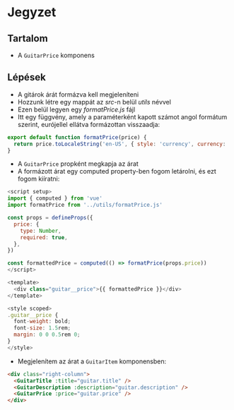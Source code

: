 # Jegyzet

## Tartalom

- A `GuitarPrice` komponens

## Lépések

- A gitárok árát formázva kell megjeleníteni
- Hozzunk létre egy mappát az _src_-n belül _utils_ névvel
- Ezen belül legyen egy _formatPrice.js_ fájl
- Itt egy függvény, amely a paraméterként kapott számot angol formátum szerint, eurójellel ellátva formázottan visszaadja:

```js
export default function formatPrice(price) {
  return price.toLocaleString('en-US', { style: 'currency', currency: 'EUR' })
}
```

- A `GuitarPrice` propként megkapja az árat
- A formázott árat egy computed property-ben fogom letárolni, és ezt fogom kiíratni:

```js
<script setup>
import { computed } from 'vue'
import formatPrice from '../utils/formatPrice.js'

const props = defineProps({
  price: {
    type: Number,
    required: true,
  },
})

const formattedPrice = computed(() => formatPrice(props.price))
</script>

<template>
  <div class="guitar__price">{{ formattedPrice }}</div>
</template>

<style scoped>
.guitar__price {
  font-weight: bold;
  font-size: 1.5rem;
  margin: 0 0 0.5rem 0;
}
</style>
```

- Megjelenítem az árat a `GuitarItem` komponensben:

```html
<div class="right-column">
  <GuitarTitle :title="guitar.title" />
  <GuitarDescription :description="guitar.description" />
  <GuitarPrice :price="guitar.price" />
</div>
```

